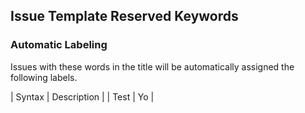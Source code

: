 ## Issue Template Reserved Keywords ##

### Automatic Labeling ###
Issues with these words in the title will be automatically assigned the following labels. 

| Syntax | Description |
| Test   | Yo          |